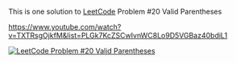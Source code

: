 This is one solution to [LeetCode](https://leetcode.com/) Problem #20 Valid Parentheses

https://www.youtube.com/watch?v=TXTRsgOjkfM&list=PLGk7KcZSCwIvnWC8Lo9D5VGBaz40bdiL1


[![LeetCode Problem #20 Valid Parentheses](https://img.youtube.com/vi/TXTRsgOjkfM/0.jpg)](https://www.youtube.com/watch?v=TXTRsgOjkfM)
